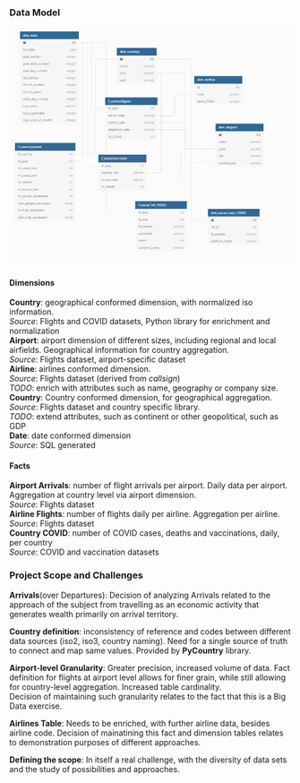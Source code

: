 
### Data Model  
![Data Model](img/data_model.png "Data Model")  

#### Dimensions  
__Country__: geographical conformed dimension, with normalized iso information.  
_Source_: Flights and COVID datasets, Python library for enrichment and normalization  
__Airport__: airport dimension of different sizes, including regional and local airfields. Geographical information for country aggregation.  
_Source_: Flights dataset, airport-specific dataset  
__Airline__: airlines conformed dimension.  
_Source_: Flights dataset (derived from _callsign_)  
_TODO_: enrich with attributes such as name, geography or company size.  
__Country__:  Country conformed dimension, for geographical aggregation.  
_Source_: Flights dataset and country specific library.  
_TODO_: extend attributes, such as continent or other geopolitical, such as GDP  
__Date__: date conformed dimension   
_Source_: SQL generated  

#### Facts  
__Airport Arrivals__: number of flight arrivals per airport. Daily data per airport. Aggregation at country level via airport dimension.  
_Source_: Flights dataset  
__Airline Flights__: number of flights daily per airline. Aggregation per airline.  
_Source_: Flights dataset   
__Country COVID__: number of COVID cases, deaths and vaccinations, daily, per country  
_Source_: COVID and vaccination datasets  


### Project Scope and Challenges  

__Arrivals__(over Departures): Decision of analyzing Arrivals related to the approach of the subject from travelling as an economic activity that generates wealth primarily on arrival territory.  

__Country definition__: inconsistency of reference and codes between different data sources (iso2, iso3, country naming). Need for a single source of truth to connect and map same values. Provided by __PyCountry__ library.        

__Airport-level Granularity__: Greater precision, increased volume of data. Fact definition for flights at airport level allows for finer grain, while still allowing for country-level aggregation. Increased table cardinality.  
Decision of maintaining such granularity relates to the fact that this is a Big Data exercise.  

__Airlines Table__: Needs to be enriched, with further airline data, besides airline code. Decision of mainatining this fact and dimension tables relates to demonstration purposes of different approaches.  

__Defining the scope__: In itself a real challenge, with the diversity of data sets and the study of possibilities and approaches.  
